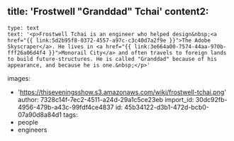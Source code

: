 title: 'Frostwell "Granddad" Tchai'
content2:
  -
    type: text
    text: '<p>Frostwell Tchai is an engineer who helped design&nbsp;<a href="{{ link:5d2b95f8-0372-4557-a97c-c3c40d7a2f9e }}">The Adobe Skyscraper</a>. He lives in <a href="{{ link:3e664a00-7574-44aa-970b-fff26a06d4f4 }}">Monorail City</a> and often travels to foreign lands to build future-structures. He is called "Granddad" because of his appearance, and because he is one.&nbsp;</p>'
images:
  - 'https://thiseveningsshow.s3.amazonaws.com/wiki/frostwell-tchai.png'
author: 7328c14f-7ec2-4511-a24d-29a1c5ce23eb
import_id: 30dc92fb-4956-479b-a43c-99fdf4ce4837
id: 45b34122-d3b1-472d-bcb0-07a90d8a84d1
tags:
  - people
  - engineers
